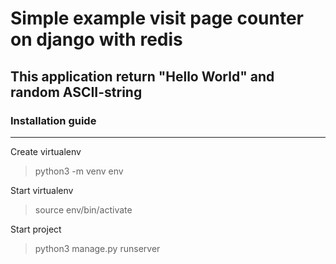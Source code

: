 Simple example visit page counter on django with redis
=====================

This application return "Hello World" and random ASCII-string 
---

### Installation guide
---
Create virtualenv

> python3 -m venv env

Start virtualenv

> source env/bin/activate

Start project

> python3 manage.py runserver